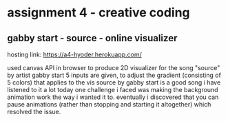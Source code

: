 assignment 4 - creative coding
===
## gabby start - source - online visualizer

hosting link: https://a4-hyoder.herokuapp.com/

used canvas API in browser to produce 2D visualizer for the song "source" by artist gabby start
5 inputs are given, to adjust the gradient (consisting of 5 colors) that applies to the vis
source by gabby start is a good song i have listened to it a lot today
one challenge i faced was making the background animation work the way i wanted it to.
eventually i discovered that you can pause animations (rather than stopping and starting it altogether) which resolved the issue.